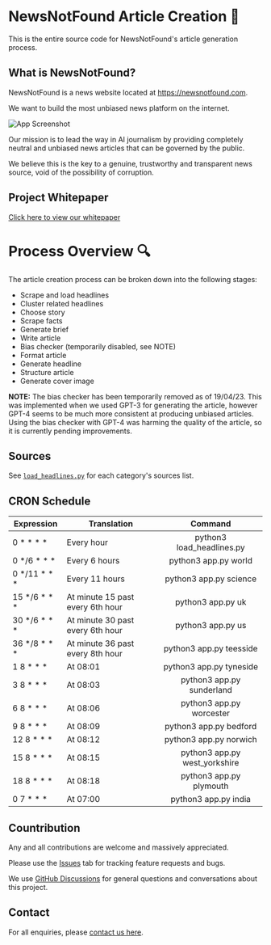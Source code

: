 # NewsNotFound Article Creation 📰

This is the entire source code for NewsNotFound's article generation process. 

## What is NewsNotFound?

NewsNotFound is a news website located at https://newsnotfound.com.

We want to build the most unbiased news platform on the internet.

![App Screenshot](http://newsnotfound.com/wp-content/uploads/2023/04/1677003418639-jpeg-e1682077026373.webp)

Our mission is to lead the way in AI journalism by providing completely neutral and unbiased news articles that can be governed by the public.

We believe this is the key to a genuine, trustworthy and transparent news source, void of the possibility of corruption.

## Project Whitepaper

[Click here to view our whitepaper](https://newsnotfound.com/whitepaper/)


# Process Overview 🔍

The article creation process can be broken down into the following stages:

- Scrape and load headlines
- Cluster related headlines
- Choose story
- Scrape facts
- Generate brief
- Write article
- Bias checker (temporarily disabled, see NOTE)
- Format article
- Generate headline
- Structure article
- Generate cover image

**NOTE:** The bias checker has been temporarily removed as of 19/04/23. This was implemented when we used GPT-3 for generating the article, however GPT-4 seems to be much more consistent at producing unbiased articles. Using the bias checker with GPT-4 was harming the quality of the article, so it is currently pending improvements.

## Sources

See [`load_headlines.py`](https://github.com/joshwallerr/newsnotfound/blob/main/load_headlines.py) for each category's sources list.

## CRON Schedule

| Expression   | Translation                      |            Command            |
|--------------|----------------------------------|:-----------------------------:|
| 0 * * * *    | Every hour                       | python3 load_headlines.py     |
| 0 */6 * * *  | Every 6 hours                    | python3 app.py world          |
| 0 */11 * * * | Every 11 hours                   | python3 app.py science        |
| 15 */6 * * * | At minute 15 past every 6th hour | python3 app.py uk             |
| 30 */6 * * * | At minute 30 past every 6th hour | python3 app.py us             |
| 36 */8 * * * | At minute 36 past every 8th hour | python3 app.py teesside       |
| 1 8 * * *    | At 08:01                         | python3 app.py tyneside       |
| 3 8 * * *    | At 08:03                         | python3 app.py sunderland     |
| 6 8 * * *    | At 08:06                         | python3 app.py worcester      |
| 9 8 * * *    | At 08:09                         | python3 app.py bedford        |
| 12 8 * * *   | At 08:12                         | python3 app.py norwich        |
| 15 8 * * *   | At 08:15                         | python3 app.py west_yorkshire |
| 18 8 * * *   | At 08:18                         | python3 app.py plymouth       |
| 0 7 * * *    | At 07:00                         | python3 app.py india          |

## Countribution

Any and all contributions are welcome and massively appreciated.

Please use the [Issues](https://github.com/joshwallerr/newsnotfound/issues) tab for tracking feature requests and bugs.

We use [GitHub Discussions](https://github.com/joshwallerr/newsnotfound/discussions) for general questions and conversations about this project.

## Contact

For all enquiries, please [contact us here](https://newsnotfound.com/contact/).